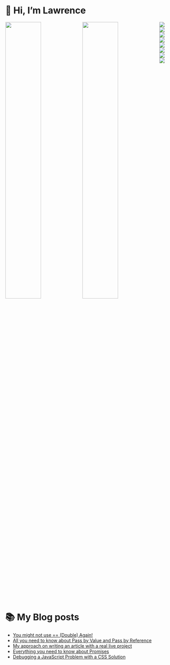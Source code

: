 # 👋 Hi, I’m Lawrence

<img align="left" width="47%" src="https://github-readme-stats.vercel.app/api?username=dev-lawrence&show_icons=true&theme=merko" />

<img align="left" width="47%" src="https://github-readme-stats.vercel.app/api/top-langs/?username=dev-lawrence&layout=compact" />

<img align="left" src="https://img.shields.io/badge/html5-%23E34F26.svg?style=for-the-badge&logo=html5&logoColor=white" />
<img align="left" src="https://img.shields.io/badge/css3-%231572B6.svg?style=for-the-badge&logo=css3&logoColor=white" />
<img align="left" src="https://img.shields.io/badge/javascript-%23323330.svg?style=for-the-badge&logo=javascript&logoColor=%23F7DF1E" />
<img align="left" src="https://img.shields.io/badge/SASS-hotpink.svg?style=for-the-badge&logo=SASS&logoColor=white" />
<img align="left" src="https://img.shields.io/badge/react-%2320232a.svg?style=for-the-badge&logo=react&logoColor=%2361DAFB" />
<img align="left" src="https://img.shields.io/badge/tailwindcss-%2338B2AC.svg?style=for-the-badge&logo=tailwind-css&logoColor=white" />
<img align="left" src="https://img.shields.io/badge/vite-%23646CFF.svg?style=for-the-badge&logo=vite&logoColor=white" />
<img align="left" src="https://img.shields.io/badge/php-%23777BB4.svg?style=for-the-badge&logo=php&logoColor=white" />

# 📚 My Blog posts

<!-- BLOG-POST-LIST:START -->
- [You might not use == &lpar;Double&rpar; Again!](https://devlawrence.hashnode.dev/you-might-not-use-double-again)
- [All you need to know about Pass by Value and Pass by Reference](https://devlawrence.hashnode.dev/all-you-need-to-know-about-pass-by-value-and-pass-by-reference)
- [My approach on writing an article with a real live project](https://devlawrence.hashnode.dev/my-approach-on-writing-an-article-with-a-real-live-project)
- [Everything you need to know about Promises](https://devlawrence.hashnode.dev/everything-you-need-to-know-about-promises)
- [Debugging a JavaScript Problem with a CSS Solution](https://devlawrence.hashnode.dev/debugging-a-javascript-problem-with-a-css-solution)
<!-- BLOG-POST-LIST:END -->
